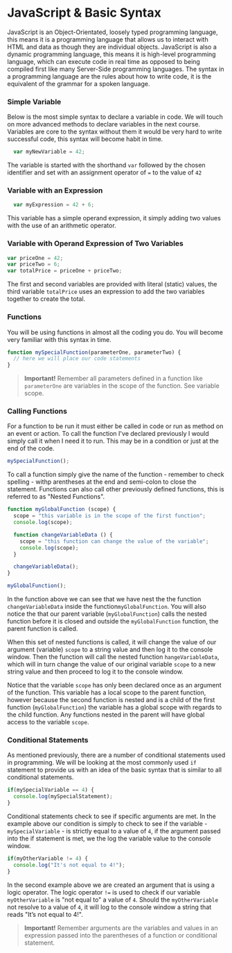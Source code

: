 # JavaScript & Basic Syntax

JavaScript is an Object-Orientated, loosely typed programming language, this
means it is a programming language that allows us to interact with HTML and data
as though they are individual objects. JavaScript is also a dynamic programming
language, this means it is high-level programming language, which can execute
code in real time as opposed to being compiled first like many Server-Side
programming languages. The syntax in a programming language are the rules about
how to write code, it is the equivalent of the grammar for a spoken language.

### Simple Variable
Below is the most simple syntax to declare a variable in code. We will touch on
more advanced methods to declare variables in the next course. Variables are
core to the syntax without them it would be very hard to write successful code,
this syntax will become habit in time.

```javascript
  var myNewVariable = 42;
```

The variable is started with the shorthand `var` followed by the chosen
identifier and set with an assignment operator of `=` to the value of `42`

### Variable with an Expression

```javascript
  var myExpression = 42 + 6;
```

This variable has a simple operand expression, it simply adding two values with
the use of an arithmetic operator.

### Variable with Operand Expression of Two Variables

```javascript
var priceOne = 42;
var priceTwo = 6;
var totalPrice = priceOne + priceTwo;
```

The first and second variables are provided with literal (static) values, the
third variable `totalPrice` uses an expression to add the two variables together
to create the total.

### Functions

You will be using functions in almost all the coding you do. You will become
very familiar with this syntax in time.

```javascript
function mySpecialFunction(parameterOne, parameterTwo) {
  // here we will place our code statements
}
```

> **Important!**
  Remember all parameters defined in a function like `parameterOne` are
  variables in the scope of the function. See variable scope.

### Calling Functions

For a function to be run it must either be called in code or run as method on an
event or action. To call the function I've declared previously I would simply
call it when I need it to run. This may be in a condition or just at the end of
the code.

```javascript
mySpecialFunction();
```

To call a function simply give the name of the function - remember to check
spelling - withp arentheses at the end and semi-colon to close the statement.
Functions can also call other previously defined functions, this is referred to
as "Nested Functions".

```javascript
function myGlobalFunction (scope) {
  scope = "this variable is in the scope of the first function";
  console.log(scope);

  function changeVariableData () {
    scope = "this function can change the value of the variable";
    console.log(scope);
  }

  changeVariableData();
}

myGlobalFunction();
```

In the function above we can see that we have nest the the function
`changeVariableData` inside the function ​`myGlobalFunction`​. You will also
notice the that our parent variable (`myGlobalFunction`) calls the nested
function before it is closed and outside the `myGlobalFunction` ​ function, the
parent function is called.

When this set of nested functions is called, it will change the value of our
argument (variable) `scope` ​to a string value and then log it to the console
window. Then the function will call the nested function ​`hangeVariableData`​,
which will in turn change the value of our original variable `scope` ​to a new
string value and then proceed to log it to the console window.

Notice that the variable ​`scope`​ has only been declared once as an argument of
the function. This variable has a local scope to the parent function, however
because the second function is nested and is a child of the first function
(`myGlobalFunction`) the variable has a global scope with regards to the child
function. Any functions nested in the parent will have global access to the
variable `scope`.

### Conditional Statements

As mentioned previously, there are a number of conditional statements used in
programming. We will be looking at the most commonly used `if` statement to
provide us with an idea of the basic syntax that is similar to all conditional
statements.

```javascript
if(mySpecialVariable == 4) {
  console.log(mySpecialStatement);
}
```

Conditional statements check to see if specific arguments are met. In the
example above our condition is simply to check to see if the variable -
`mySpecialVariable` - is strictly equal to a value of `4`, if the argument
passed into the if statement is met, we the log the variable value to the console
window.

```javascript
if(myOtherVariable != 4) {
  console.log("It's not equal to 4!");
}
```

In the second example above we are created an argument that is using a logic
operator. The logic operator `!=` is used to check if our variable
`myOtherVariable` is "not equal to" a value of `4`. Should the ​`myOtherVariable`​
not resolve to a value of `4`, it will log to the console window a string that
reads "It’s not equal to 4!".

> **Important!**
  Remember arguments are the variables and values in an expression passed into
  the parentheses of a function or conditional statement.
